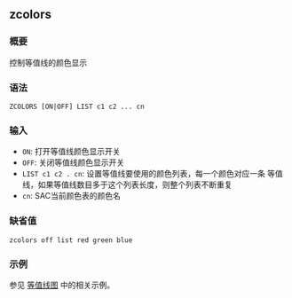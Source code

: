 ## zcolors

### 概要

控制等值线的颜色显示

### 语法

``` {.bash}
ZCOLORS [ON|OFF] LIST c1 c2 ... cn
```

### 输入

- `ON`: 打开等值线颜色显示开关
- `OFF`: 关闭等值线颜色显示开关
- `LIST c1 c2 . cn`: 设置等值线要使用的颜色列表，每一个颜色对应一条
    等值线，如果等值线数目多于这个列表长度，则整个列表不断重复
- `cn`: SAC当前颜色表的颜色名

### 缺省值

``` {.bash}
zcolors off list red green blue
```

### 示例

参见 [等值线图](/graphics/plot-contour.md) 中的相关示例。
